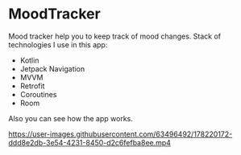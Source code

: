 # MoodTracker

Mood tracker help you to keep track of mood changes. Stack of technologies I use in this app:

- Kotlin
- Jetpack Navigation
- MVVM
- Retrofit
- Coroutines
- Room

Also you can see how the app works.


https://user-images.githubusercontent.com/63496492/178220172-ddd8e2db-3e54-4231-8450-d2c6fefba8ee.mp4

